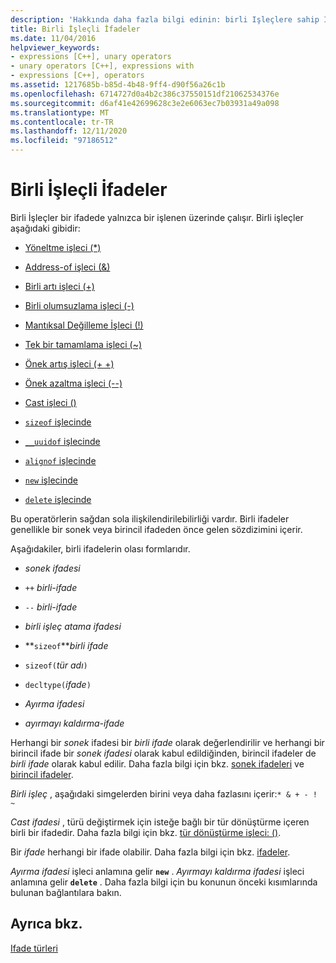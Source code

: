 ```yaml
---
description: 'Hakkında daha fazla bilgi edinin: birli Işleçlere sahip Ifadeler'
title: Birli İşleçli İfadeler
ms.date: 11/04/2016
helpviewer_keywords:
- expressions [C++], unary operators
- unary operators [C++], expressions with
- expressions [C++], operators
ms.assetid: 1217685b-b85d-4b48-9ff4-d90f56a26c1b
ms.openlocfilehash: 6714727d0a4b2c386c37550151df21062534376e
ms.sourcegitcommit: d6af41e42699628c3e2e6063ec7b03931a49a098
ms.translationtype: MT
ms.contentlocale: tr-TR
ms.lasthandoff: 12/11/2020
ms.locfileid: "97186512"
---
```

# <a name="expressions-with-unary-operators"></a>Birli İşleçli İfadeler

Birli İşleçler bir ifadede yalnızca bir işlenen üzerinde çalışır. Birli işleçler aşağıdaki gibidir:

- [Yöneltme işleci (*)](../cpp/indirection-operator-star.md)

- [Address-of işleci (&)](../cpp/address-of-operator-amp.md)

- [Birli artı işleci (+)](../cpp/unary-plus-and-negation-operators-plus-and.md)

- [Birli olumsuzlama işleci (-)](../cpp/unary-plus-and-negation-operators-plus-and.md)

- [Mantıksal Değilleme İşleci (!)](../cpp/logical-negation-operator-exclpt.md)

- [Tek bir tamamlama işleci (~)](../cpp/one-s-complement-operator-tilde.md)

- [Önek artış işleci (+ +)](../cpp/prefix-increment-and-decrement-operators-increment-and-decrement.md)

- [Önek azaltma işleci (--)](../cpp/prefix-increment-and-decrement-operators-increment-and-decrement.md)

- [Cast işleci ()](../cpp/cast-operator-parens.md)

- [`sizeof` işlecinde](../cpp/sizeof-operator.md)

- [`__uuidof` işlecinde](../cpp/uuidof-operator.md)

- [`alignof` işlecinde](../cpp/alignof-operator.md)

- [`new` işlecinde](../cpp/new-operator-cpp.md)

- [`delete` işlecinde](../cpp/delete-operator-cpp.md)

Bu operatörlerin sağdan sola ilişkilendirilebilirliği vardır. Birli ifadeler genellikle bir sonek veya birincil ifadeden önce gelen sözdizimini içerir.

Aşağıdakiler, birli ifadelerin olası formlarıdır.

- *sonek ifadesi*

- `++` *birli-ifade*

- `--` *birli-ifade*

- *birli işleç* *atama ifadesi*

- **`sizeof`***birli ifade*

- `sizeof(`*tür adı*`)`

- `decltype(`*ifade*`)`

- *Ayırma ifadesi*

- *ayırmayı kaldırma-ifade*

Herhangi bir *sonek* ifadesi bir *birli ifade* olarak değerlendirilir ve herhangi bir birincil ifade bir *sonek ifadesi* olarak kabul edildiğinden, birincil ifadeler de *birli ifade* olarak kabul edilir. Daha fazla bilgi için bkz. [sonek ifadeleri](../cpp/postfix-expressions.md) ve [birincil ifadeler](../cpp/primary-expressions.md).

*Birli işleç* , aşağıdaki simgelerden birini veya daha fazlasını içerir:`* & + - ! ~`

*Cast ifadesi* , türü değiştirmek için isteğe bağlı bir tür dönüştürme içeren birli bir ifadedir. Daha fazla bilgi için bkz. [tür dönüştürme işleci: ()](../cpp/cast-operator-parens.md).

Bir *ifade* herhangi bir ifade olabilir. Daha fazla bilgi için bkz. [ifadeler](../cpp/expressions-cpp.md).

*Ayırma ifadesi* işleci anlamına gelir **`new`** . *Ayırmayı kaldırma ifadesi* işleci anlamına gelir **`delete`** . Daha fazla bilgi için bu konunun önceki kısımlarında bulunan bağlantılara bakın.

## <a name="see-also"></a>Ayrıca bkz.

[Ifade türleri](../cpp/types-of-expressions.md)
